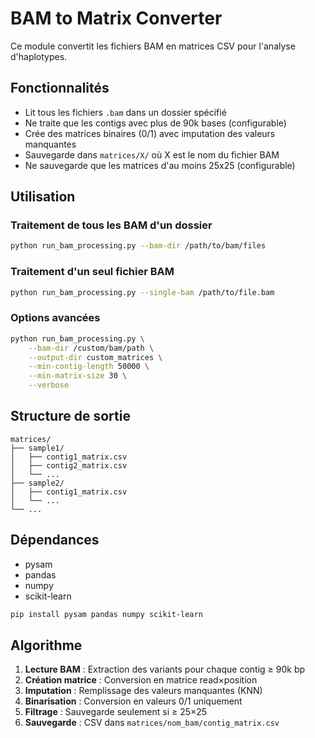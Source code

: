 # BAM to Matrix Converter

Ce module convertit les fichiers BAM en matrices CSV pour l'analyse d'haplotypes.

## Fonctionnalités

- Lit tous les fichiers `.bam` dans un dossier spécifié
- Ne traite que les contigs avec plus de 90k bases (configurable)
- Crée des matrices binaires (0/1) avec imputation des valeurs manquantes
- Sauvegarde dans `matrices/X/` où X est le nom du fichier BAM
- Ne sauvegarde que les matrices d'au moins 25x25 (configurable)

## Utilisation

### Traitement de tous les BAM d'un dossier

```bash
python run_bam_processing.py --bam-dir /path/to/bam/files
```

### Traitement d'un seul fichier BAM

```bash
python run_bam_processing.py --single-bam /path/to/file.bam
```

### Options avancées

```bash
python run_bam_processing.py \
    --bam-dir /custom/bam/path \
    --output-dir custom_matrices \
    --min-contig-length 50000 \
    --min-matrix-size 30 \
    --verbose
```

## Structure de sortie

```
matrices/
├── sample1/
│   ├── contig1_matrix.csv
│   ├── contig2_matrix.csv
│   └── ...
├── sample2/
│   ├── contig1_matrix.csv
│   └── ...
└── ...
```

## Dépendances

- pysam
- pandas
- numpy
- scikit-learn

```bash
pip install pysam pandas numpy scikit-learn
```

## Algorithme

1. **Lecture BAM** : Extraction des variants pour chaque contig ≥ 90k bp
2. **Création matrice** : Conversion en matrice read×position 
3. **Imputation** : Remplissage des valeurs manquantes (KNN)
4. **Binarisation** : Conversion en valeurs 0/1 uniquement
5. **Filtrage** : Sauvegarde seulement si ≥ 25×25
6. **Sauvegarde** : CSV dans `matrices/nom_bam/contig_matrix.csv`

